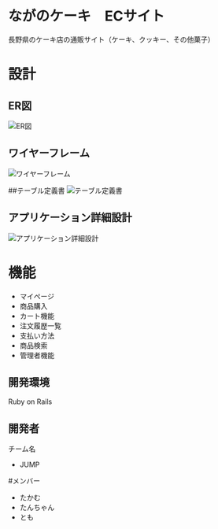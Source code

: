 # ながのケーキ　ECサイト
長野県のケーキ店の通販サイト（ケーキ、クッキー、その他菓子）

# 設計
## ER図
![ER図]()

## ワイヤーフレーム
![ワイヤーフレーム]()

##テーブル定義書
![テーブル定義書]()

## アプリケーション詳細設計
![アプリケーション詳細設計]()


# 機能

* マイページ
* 商品購入
* カート機能
* 注文履歴一覧
* 支払い方法
* 商品検索
* 管理者機能


## 開発環境
Ruby on Rails

## 開発者
チーム名
* JUMP

#メンバー
* たかむ
* たんちゃん
* とも


